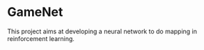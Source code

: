 # GameNet

This project aims at developing a neural network to do mapping in reinforcement learning.
